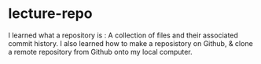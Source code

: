 # lecture-repo

I learned what a repository is : A collection of files and their associated commit history. 
I also learned how to make a reposistory on Github, & clone a remote repository from Github onto my local computer. 